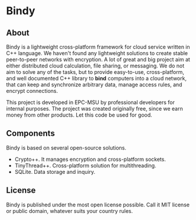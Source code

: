 Bindy
=====

About
-----

Bindy is a lightweight cross-platform framework for cloud service written in C++ language. We haven't found any lightweight solutions to create stable peer-to-peer networks with encryption. A lot of great and big project aim at either distributed cloud calculation, file sharing, or messaging. We do not aim to solve any of the tasks, but to provide easy-to-use, cross-platform, and well documented C++ library to **bind** computers into a cloud network, that can keep and synchronize arbitrary data, manage access rules, and encrypt connections.

This project is developed in EPC-MSU by professional developers for internal purposes. The project was created originally free, since we earn money from other products. Let this code be used for good.

Components
----------

Bindy is based on several open-source solutions.
* Crypto++. It manages encryption and cross-platform sockets.
* TinyThread++. Cross-platform solution for multithreading. 
* SQLite. Data storage and inquiry.

License
-------

Bindy is published under the most open license possible. Call it MIT license or public domain, whatever suits your country rules.
